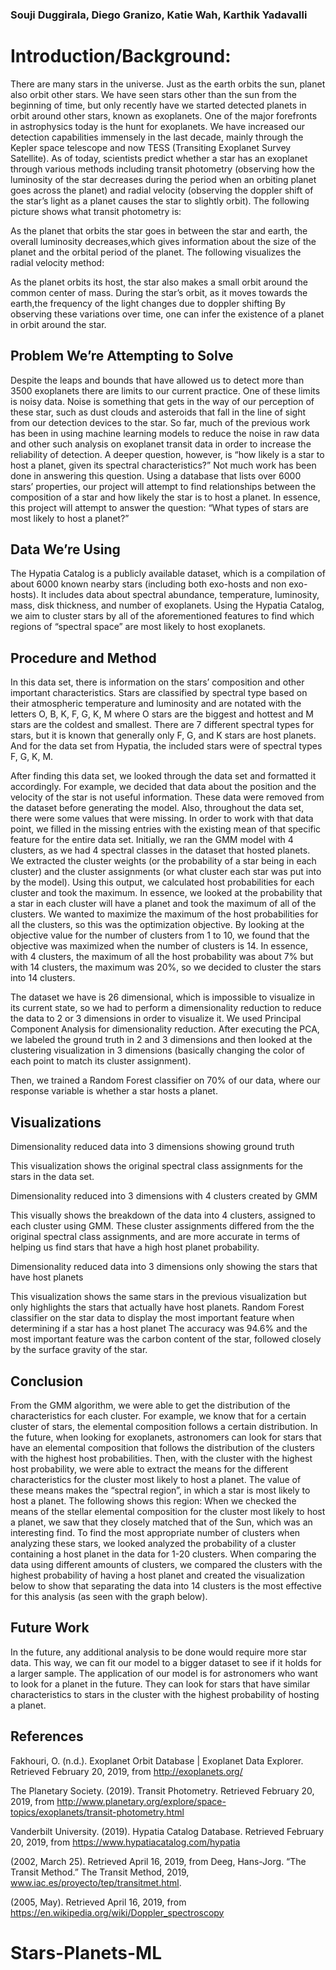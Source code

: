 ### Souji Duggirala, Diego Granizo, Katie Wah, Karthik Yadavalli

# Introduction/Background:
There are many stars in the universe. Just as the earth orbits the sun, planet also orbit other stars. We have seen stars other than the sun from the beginning of time, but only recently have we started detected planets in orbit around other stars, known as exoplanets. One of the major forefronts in astrophysics today is the hunt for exoplanets. We have increased our detection capabilities immensely in the last decade, mainly through the Kepler space telescope and now TESS (Transiting Exoplanet Survey Satellite). As of today, scientists predict whether a star has an exoplanet through various methods including transit photometry (observing how the luminosity of the star decreases during the period when an orbiting planet goes across the planet) and radial velocity (observing the doppler shift of the star’s light as a planet causes the star to slightly orbit). The following picture shows what transit photometry is:

As the planet that orbits the star goes in between the star and earth, the overall luminosity decreases,which gives information about the size of the planet and the orbital period of the planet.
The following visualizes the radial velocity method:

As the planet orbits its host, the star also makes a small orbit around the common center of mass. During the star’s orbit, as it moves towards the earth,the frequency of the light changes due to doppler shifting By observing these variations over time, one can infer the existence of a planet in orbit around the star.


## Problem We’re Attempting to Solve
Despite the leaps and bounds that have allowed us to detect more than 3500 exoplanets there are limits to our current practice. One of these limits is noisy data. Noise is something that gets in the way of our perception of these star, such as dust clouds and asteroids that fall in the line of sight from our detection devices to the star. So far, much of the previous work has been in using machine learning models to reduce the noise in raw data and other such analysis on exoplanet transit data in order to increase the reliability of detection. A deeper question, however, is “how likely is a star to host a planet, given its spectral characteristics?” Not much work has been done in answering this question. Using a database that lists over 6000 stars’ properties, our project will attempt to find relationships between the composition of a star and how likely the star is to host a planet. In essence, this project will attempt to answer the question: “What types of stars are most likely to host a planet?” 

## Data We’re Using

The Hypatia Catalog is a publicly available dataset, which is a compilation of about 6000 known nearby stars (including both exo-hosts and non exo-hosts). It includes data about spectral abundance, temperature, luminosity, mass, disk thickness, and number of exoplanets. Using the Hypatia Catalog, we aim to cluster stars by all of the aforementioned features to find which regions of “spectral space” are most likely to host exoplanets.

## Procedure and Method
In this data set, there is information on the stars’ composition and other important characteristics. Stars are classified by spectral type based on their atmospheric temperature and luminosity and are notated with the letters O, B, K, F, G, K, M where O stars are the biggest and hottest and M stars are the coldest and smallest. There are 7 different spectral types for stars, but it is known that generally only F, G, and K stars are host planets. And for the data set from Hypatia, the included stars were of spectral types F, G, K, M.

After finding this data set, we looked through the data set and formatted it accordingly. For example, we decided that data about the position and the velocity of the star is not useful information. These data were removed from the dataset before generating the model. Also, throughout the data set, there were some values that were missing. In order to work with that data point, we filled in the missing entries with the existing mean of that specific feature for the entire data set.
Initially, we ran the GMM model with 4 clusters, as we had 4 spectral classes in the dataset that hosted planets. We extracted the cluster weights (or the probability of a star being in each cluster) and the cluster assignments (or what cluster each star was put into by the model). Using this output, we calculated host probabilities for each cluster and took the maximum. In essence, we looked at the probability that a star in each cluster will have a planet and took the maximum of all of the clusters. We wanted to maximize the maximum of the host probabilities for all the clusters, so this was the optimization objective. By looking at the objective value for the number of clusters from 1 to 10, we found that the objective was maximized when the number of clusters is 14. In essence, with 4 clusters, the maximum of all the host probability was about 7% but with 14 clusters, the maximum was 20%, so we decided to cluster the stars into 14 clusters. 

The dataset we have is 26 dimensional, which is impossible to visualize in its current state, so we had to perform a dimensionality reduction to reduce the data to 2 or 3 dimensions in order to visualize it. We used Principal Component Analysis for dimensionality reduction. After executing the PCA, we labeled the ground truth in 2 and 3 dimensions and then looked at the clustering visualization in 3 dimensions (basically changing the color of each point to match its cluster assignment). 

Then, we trained a Random Forest classifier on 70% of our data, where our response variable is whether a star hosts a planet.



## Visualizations

Dimensionality reduced data into 3 dimensions showing ground truth

This visualization shows the original spectral class assignments for the stars in the data set.

Dimensionality reduced into 3 dimensions with 4 clusters created by GMM

This visually shows the breakdown of the data into 4 clusters, assigned to each cluster using GMM. These cluster assignments differed from the the original spectral class assignments, and are more accurate in terms of helping us find stars that have a high host planet probability.

Dimensionality reduced data into 3 dimensions only showing the stars that have host planets

This visualization shows the same stars in the previous visualization but only highlights the stars that actually have host planets. 
Random Forest classifier on the star data to display the most important feature when determining if a star has a host planet
The accuracy was 94.6% and the most important feature was the carbon content of the star, followed closely by the surface gravity of the star.


## Conclusion
From the GMM algorithm, we were able to get the distribution of the characteristics for each cluster. For example, we know that for a certain cluster of stars, the elemental composition follows a certain distribution. In the future, when looking for exoplanets, astronomers can look for stars that have an elemental composition that follows the distribution of the clusters with the highest host probabilities.
Then, with the cluster with the highest host probability, we were able to extract the means for the different characteristics for the cluster most likely to host a planet. The value of these means makes the “spectral region”, in which a star is most likely to host a planet. The following shows this region: When we checked the means of the stellar elemental composition for the cluster most likely to host a planet, we saw that they closely matched that of the Sun, which was an interesting find. 
To find the most appropriate number of clusters when analyzing these stars, we looked analyzed the probability of a cluster containing a host planet in the data for 1-20 clusters. When comparing the data using different amounts of clusters, we compared the clusters with the highest probability of having a host planet and created the visualization below to show that separating the data into 14 clusters is the most effective for this analysis (as seen with the graph below).

## Future Work

In the future, any additional analysis to be done would require more star data. This way, we can fit our model to a bigger dataset to see if it holds for a larger sample.
The application of our model is for astronomers who want to look for a planet in the future. They can look for stars that have similar characteristics to stars in the cluster with the highest probability of hosting a planet.


## References

Fakhouri, O. (n.d.). Exoplanet Orbit Database | Exoplanet Data Explorer. Retrieved February 20, 2019, from http://exoplanets.org/

The Planetary Society. (2019). Transit Photometry. Retrieved February 20, 2019, from http://www.planetary.org/explore/space-topics/exoplanets/transit-photometry.html

Vanderbilt University. (2019). Hypatia Catalog Database. Retrieved February 20, 2019, from https://www.hypatiacatalog.com/hypatia

(2002, March 25). Retrieved April 16, 2019, from Deeg, Hans-Jorg. “The Transit Method.” The Transit Method, 2019, www.iac.es/proyecto/tep/transitmet.html.

(2005, May). Retrieved April 16, 2019, from https://en.wikipedia.org/wiki/Doppler_spectroscopy
# Stars-Planets-ML
